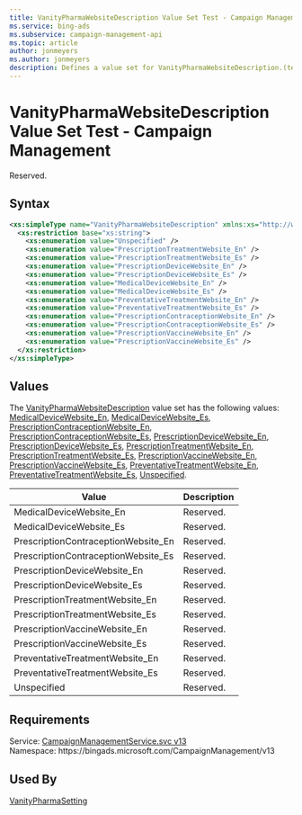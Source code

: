 ```yaml
---
title: VanityPharmaWebsiteDescription Value Set Test - Campaign Management
ms.service: bing-ads
ms.subservice: campaign-management-api
ms.topic: article
author: jonmeyers
ms.author: jonmeyers
description: Defines a value set for VanityPharmaWebsiteDescription.(test)
---
```

# VanityPharmaWebsiteDescription Value Set Test - Campaign Management
Reserved.

## Syntax
```xml
<xs:simpleType name="VanityPharmaWebsiteDescription" xmlns:xs="http://www.w3.org/2001/XMLSchema">
  <xs:restriction base="xs:string">
    <xs:enumeration value="Unspecified" />
    <xs:enumeration value="PrescriptionTreatmentWebsite_En" />
    <xs:enumeration value="PrescriptionTreatmentWebsite_Es" />
    <xs:enumeration value="PrescriptionDeviceWebsite_En" />
    <xs:enumeration value="PrescriptionDeviceWebsite_Es" />
    <xs:enumeration value="MedicalDeviceWebsite_En" />
    <xs:enumeration value="MedicalDeviceWebsite_Es" />
    <xs:enumeration value="PreventativeTreatmentWebsite_En" />
    <xs:enumeration value="PreventativeTreatmentWebsite_Es" />
    <xs:enumeration value="PrescriptionContraceptionWebsite_En" />
    <xs:enumeration value="PrescriptionContraceptionWebsite_Es" />
    <xs:enumeration value="PrescriptionVaccineWebsite_En" />
    <xs:enumeration value="PrescriptionVaccineWebsite_Es" />
  </xs:restriction>
</xs:simpleType>
```

## <a name="values"></a>Values

The [VanityPharmaWebsiteDescription](vanitypharmawebsitedescription.md) value set has the following values: [MedicalDeviceWebsite_En](#medicaldevicewebsite_en), [MedicalDeviceWebsite_Es](#medicaldevicewebsite_es), [PrescriptionContraceptionWebsite_En](#prescriptioncontraceptionwebsite_en), [PrescriptionContraceptionWebsite_Es](#prescriptioncontraceptionwebsite_es), [PrescriptionDeviceWebsite_En](#prescriptiondevicewebsite_en), [PrescriptionDeviceWebsite_Es](#prescriptiondevicewebsite_es), [PrescriptionTreatmentWebsite_En](#prescriptiontreatmentwebsite_en), [PrescriptionTreatmentWebsite_Es](#prescriptiontreatmentwebsite_es), [PrescriptionVaccineWebsite_En](#prescriptionvaccinewebsite_en), [PrescriptionVaccineWebsite_Es](#prescriptionvaccinewebsite_es), [PreventativeTreatmentWebsite_En](#preventativetreatmentwebsite_en), [PreventativeTreatmentWebsite_Es](#preventativetreatmentwebsite_es), [Unspecified](#unspecified).

|Value|Description|
|-----------|---------------|
|<a name="medicaldevicewebsite_en"></a>MedicalDeviceWebsite_En|Reserved.|
|<a name="medicaldevicewebsite_es"></a>MedicalDeviceWebsite_Es|Reserved.|
|<a name="prescriptioncontraceptionwebsite_en"></a>PrescriptionContraceptionWebsite_En|Reserved.|
|<a name="prescriptioncontraceptionwebsite_es"></a>PrescriptionContraceptionWebsite_Es|Reserved.|
|<a name="prescriptiondevicewebsite_en"></a>PrescriptionDeviceWebsite_En|Reserved.|
|<a name="prescriptiondevicewebsite_es"></a>PrescriptionDeviceWebsite_Es|Reserved.|
|<a name="prescriptiontreatmentwebsite_en"></a>PrescriptionTreatmentWebsite_En|Reserved.|
|<a name="prescriptiontreatmentwebsite_es"></a>PrescriptionTreatmentWebsite_Es|Reserved.|
|<a name="prescriptionvaccinewebsite_en"></a>PrescriptionVaccineWebsite_En|Reserved.|
|<a name="prescriptionvaccinewebsite_es"></a>PrescriptionVaccineWebsite_Es|Reserved.|
|<a name="preventativetreatmentwebsite_en"></a>PreventativeTreatmentWebsite_En|Reserved.|
|<a name="preventativetreatmentwebsite_es"></a>PreventativeTreatmentWebsite_Es|Reserved.|
|<a name="unspecified"></a>Unspecified|Reserved.|

## Requirements
Service: [CampaignManagementService.svc v13](https://campaign.api.bingads.microsoft.com/Api/Advertiser/CampaignManagement/v13/CampaignManagementService.svc)  
Namespace: https\://bingads.microsoft.com/CampaignManagement/v13  

## Used By
[VanityPharmaSetting](vanitypharmasetting.md)  
